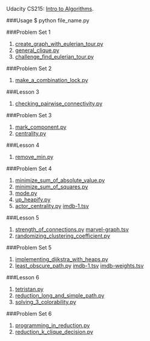 Udacity CS215: [Intro to Algorithms](https://www.udacity.com/course/intro-to-algorithms--cs215).

###Usage
	$ python file_name.py

###Problem Set 1
1. [create_graph_with_eulerian_tour.py](https://github.com/RahnX/Intro-to-Algorithms/blob/master/problem_set_1/create_graph_with_eulerian_tour.py)
2. [general_clique.py](https://github.com/RahnX/Intro-to-Algorithms/blob/master/problem_set_1/general_clique.py)
3. [challenge_find_eulerian_tour.py](https://github.com/RahnX/Intro-to-Algorithms/blob/master/problem_set_1/challenge_find_eulerian_tour.py)

###Problem Set 2
1. [make_a_combination_lock.py](https://github.com/RahnX/Intro-to-Algorithms/blob/master/problem_set_2/make_a_combination_lock.py)

###Lesson 3
1. [checking_pairwise_connectivity.py](https://github.com/RahnX/Intro-to-Algorithms/blob/master/lesson_3/checking_pairwise_connectivity.py)

###Problem Set 3
1. [mark_component.py](https://github.com/RahnX/Intro-to-Algorithms/blob/master/problem_set_3/mark_component.py)
2. [centrality.py](https://github.com/RahnX/Intro-to-Algorithms/blob/master/problem_set_3/centrality.py)

###Lesson 4
1. [remove_min.py](https://github.com/RahnX/Intro-to-Algorithms/blob/master/lesson_4/remove_min.py)

###Problem Set 4
1. [minimize_sum_of_absolute_value.py](https://github.com/RahnX/Intro-to-Algorithms/blob/master/problem_set_4/minimize_sum_of_absolute_value.py)
2. [minimize_sum_of_squares.py](https://github.com/RahnX/Intro-to-Algorithms/blob/master/problem_set_4/minimize_sum_of_squares.py)
3. [mode.py](https://github.com/RahnX/Intro-to-Algorithms/blob/master/problem_set_4/mode.py)
4. [up_heapify.py](https://github.com/RahnX/Intro-to-Algorithms/blob/master/problem_set_4/up_heapify.py)
5. [actor_centrality.py](https://github.com/RahnX/Intro-to-Algorithms/blob/master/problem_set_4/actor_centrality.py) [imdb-1.tsv](https://github.com/RahnX/Intro-to-Algorithms/blob/master/problem_set_4/imdb-1.tsv)

###Lesson 5
1. [strength_of_connections.py](https://github.com/RahnX/Intro-to-Algorithms/blob/master/lesson_5/strength_of_connections.py) [marvel-graph.tsv](https://github.com/RahnX/Intro-to-Algorithms/blob/master/lesson_5/marvel-graph.tsv)
2. [randomizing_clustering_coefficient.py](https://github.com/RahnX/Intro-to-Algorithms/blob/master/lesson_5/randomizing_clustering_coefficient.py)

###Problem Set 5
1. [implementing_dijkstra_with_heaps.py](https://github.com/RahnX/Intro-to-Algorithms/blob/master/problem_set_5/implementing_dijkstra_with_heaps.py)
2. [least_obscure_path.py](https://github.com/RahnX/Intro-to-Algorithms/blob/master/problem_set_5/least_obscure_path.py) [imdb-1.tsv](https://github.com/RahnX/Intro-to-Algorithms/blob/master/problem_set_5/imdb-1.tsv) [imdb-weights.tsv](https://github.com/RahnX/Intro-to-Algorithms/blob/master/problem_set_5/imdb-weights.tsv)

###Lesson 6
1. [tetristan.py](https://github.com/RahnX/Intro-to-Algorithms/blob/master/lesson_6/tetristan.py)
2. [reduction_long_and_simple_path.py](https://github.com/RahnX/Intro-to-Algorithms/blob/master/lesson_6/reduction_long_and_simple_path.py)
3. [solving_3_colorability.py](https://github.com/RahnX/Intro-to-Algorithms/blob/master/lesson_6/solving_3_colorability.py)

###Problem Set 6
1. [programming_in_reduction.py](https://github.com/RahnX/Intro-to-Algorithms/blob/master/problem_set_6/programming_in_reduction.py)
2. [reduction_k_clique_decision.py](https://github.com/RahnX/Intro-to-Algorithms/blob/master/problem_set_6/reduction_k_clique_decision.py)